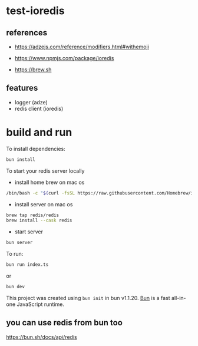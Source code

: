 # test-ioredis

## references

* https://adzejs.com/reference/modifiers.html#withemoji

* https://www.npmjs.com/package/ioredis

* https://brew.sh

## features

* logger (adze)
* redis client (ioredis)


# build and run

To install dependencies:

```bash
bun install
```

To start your redis server locally

* install home brew on mac os

```sh
/bin/bash -c "$(curl -fsSL https://raw.githubusercontent.com/Homebrew/install/HEAD/install.sh)"
```

* install server on mac os

```sh
brew tap redis/redis
brew install --cask redis
```

* start server

```sh
bun server
```

To run:

```bash
bun run index.ts
```
or

```sh
bun dev
```

This project was created using `bun init` in bun v1.1.20. [Bun](https://bun.sh) is a fast all-in-one JavaScript runtime.


## you can use redis from bun too

https://bun.sh/docs/api/redis

